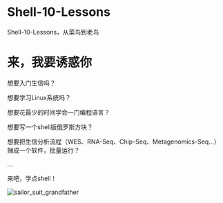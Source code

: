 # Shell-10-Lessons
Shell-10-Lessons，从菜鸟到老鸟
# 来，我要诱惑你
想要入门生信吗？

想要学习Linux系统吗？

想要花最少的时间学会一门编程语言？

想要写一个shell版俄罗斯方块？

想要把生信分析流程（WES、RNA-Seq、Chip-Seq、Metagenomics-Seq...）捆成一个软件，批量运行？

...

来吧，学点shell！

![sailor_suit_grandfather](https://raw.githubusercontent.com/neptuneyt/Shell-10-Lessons/master/Lesson1-Introduction/tetris_game.gif)
